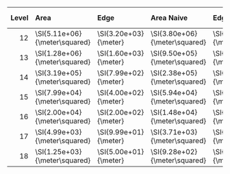|   Level | Area                          | Edge                  | Area Naive                    | Edge Naive            | Revisit Period   |    n Visits |
|--------:|:------------------------------|:----------------------|:------------------------------|:----------------------|:-----------------|------------:|
|      12 | \SI{5.11e+06}{\meter\squared} | \SI{3.20e+03}{\meter} | \SI{3.80e+06}{\meter\squared} | \SI{2.76e+03}{\meter} | 0.05 days        | 167544      |
|      13 | \SI{1.28e+06}{\meter\squared} | \SI{1.60e+03}{\meter} | \SI{9.50e+05}{\meter\squared} | \SI{1.38e+03}{\meter} | 0.20 days        |  41885.9    |
|      14 | \SI{3.19e+05}{\meter\squared} | \SI{7.99e+02}{\meter} | \SI{2.38e+05}{\meter\squared} | \SI{6.89e+02}{\meter} | 0.78 days        |  10471.5    |
|      15 | \SI{7.99e+04}{\meter\squared} | \SI{4.00e+02}{\meter} | \SI{5.94e+04}{\meter\squared} | \SI{3.45e+02}{\meter} | 3.13 days        |   2617.87   |
|      16 | \SI{2.00e+04}{\meter\squared} | \SI{2.00e+02}{\meter} | \SI{1.48e+04}{\meter\squared} | \SI{1.72e+02}{\meter} | 12.52 days       |    654.468  |
|      17 | \SI{4.99e+03}{\meter\squared} | \SI{9.99e+01}{\meter} | \SI{3.71e+03}{\meter\squared} | \SI{8.62e+01}{\meter} | 50.08 days       |    163.617  |
|      18 | \SI{1.25e+03}{\meter\squared} | \SI{5.00e+01}{\meter} | \SI{9.28e+02}{\meter\squared} | \SI{4.31e+01}{\meter} | 200.32 days      |     40.9042 |